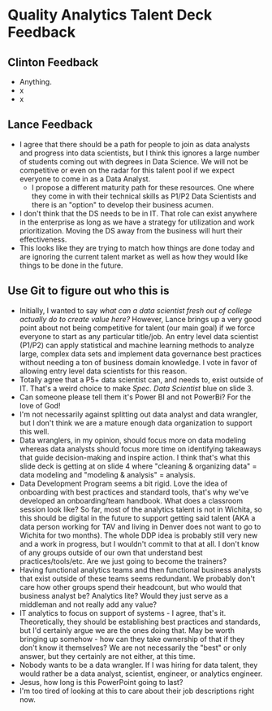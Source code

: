 # Quality Analytics Talent Deck Feedback

## **Clinton Feedback**
- Anything.
- x
- x


## **Lance Feedback**

- I agree that there should be a path for people to join as data analysts and progress into data scientists, but I think this ignores a large number of students coming out with degrees in Data Science. We will not be competitive or even on the radar for this talent pool if we expect everyone to come in as a Data Analyst.
  -  I propose a different maturity path for these resources. One where they come in with their technical skills as P1/P2 Data Scientists and there is an "option" to develop their business acumen. 
- I don't think that the DS needs to be in IT. That role can exist anywhere in the enterprise as long as we have a strategy for utilization and work prioritization. Moving the DS away from the business will hurt their effectiveness.
- This looks like they are trying to match how things are done today and are ignoring the current talent market as well as how they would like things to be done in the future.

## Use Git to figure out who this is

- Initially, I wanted to say *what can a data scientist fresh out of college actually do to create value here?* However, Lance brings up a very good point about not being competitive for talent (our main goal) if we force everyone to start as any particular title/job. An entry level data scientist (P1/P2) can apply statistical and machine learning methods to analyze large, complex data sets and implement data governance best practices without needing a ton of business domain knowledge. I vote in favor of allowing entry level data scientists for this reason.
- Totally agree that a P5+ data scientist can, and needs to, exist outside of IT. That's a weird choice to make *Spec. Data Scientist* blue on slide 3.
- Can someone please tell them it's Power BI and not PowerBi? For the love of God!
- I'm not necessarily against splitting out data analyst and data wrangler, but I don't think we are a mature enough data organization to support this well.
- Data wranglers, in my opinion, should  focus more on data modeling whereas data analysts should focus more time on identifying takeaways that guide decision-making and inspire action. I think that's what this slide deck is getting at on slide 4 where "cleaning & organizing data" = data modeling and "modeling & analysis" = analysis.
- Data Development Program seems a bit rigid. Love the idea of onboarding with best practices and standard tools, that's why we've developed an onboarding/team handbook. What does a classroom session look like? So far, most of the analytics talent is not in Wichita, so this should be digital in the future to support getting said talent (AKA a data person working for TAV and living in Denver does not want to go to Wichita for two months). The whole DDP idea is probably still very new and a work in progress, but I wouldn't commit to that at all. I don't know of any groups outside of our own that understand best practices/tools/etc. Are we just going to become the trainers?
- Having functional analytics teams and then functional business analysts that exist outside of these teams seems redundant. We probably don't care how other groups spend their headcount, but who would that business analyst be? Analytics lite? Would they just serve as a middleman and not really add any value?
- IT analytics to focus on support of systems - I agree, that's it. Theoretically, they should be establishing best practices and standards, but I'd certainly argue we are the ones doing that. May be worth bringing up somehow - how can they take ownership of that if they don't know it themselves? We are not necessarily the "best" or only answer, but they certainly are not either, at this time.
- Nobody wants to be a data wrangler. If I was hiring for data talent, they would rather be a data analyst, scientist, engineer, or analytics engineer.
- Jesus, how long is this PowerPoint going to last?
- I'm too tired of looking at this to care about their job descriptions right now.